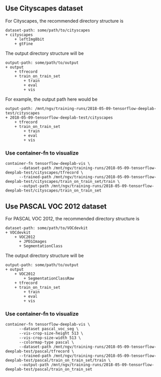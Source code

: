 ## Use Cityscapes dataset
For Cityscapes, the recommended directory structure is

```
dataset-path: some/path/to/cityscapes
+ cityscapes
    + leftImg8bit
    + gtFine
```

The output directory structure will be

```
output-path: some/path/to/output
+ output
    + tfrecord
    + train_on_train_set
        + train
        + eval
        + vis
```

For example, the output path here would be

```
output-path: /mnt/ngv/training-runs/2018-05-09-tensorflow-deeplab-test/cityscapes
+ 2018-05-09-tensorflow-deeplab-test/cityscapes
    + tfrecord
    + train_on_train_set
        + train
        + eval
        + vis
```

### Use container-fn to visualize
```
container-fn tensorflow-deeplab-vis \
      --dataset-path /mnt/ngv/training-runs/2018-05-09-tensorflow-deeplab-test/cityscapes/tfrecord \
      --trained-path /mnt/ngv/training-runs/2018-05-09-tensorflow-deeplab-test/cityscapes/train_on_train_set/train \
      --output-path /mnt/ngv/training-runs/2018-05-09-tensorflow-deeplab-test/cityscapes/train_on_train_set
```

## Use PASCAL VOC 2012 dataset
For PASCAL VOC 2012, the recommended directory structure is

```
dataset-path: some/path/to/VOCdevkit
+ VOCdevkit
    + VOC2012
      + JPEGImages
      + SegmentationClass
```

The output directory structure will be

```
output-path: some/path/to/output
+ output
    + VOC2012
        + SegmentationClassRaw
    + tfrecord
    + train_on_train_set
        + train
        + eval
        + vis
```

### Use container-fn to visualize
```
container-fn tensorflow-deeplab-vis \
      --dataset pascal_voc_seg \
      --vis-crop-size-height 513 \
      --vis-crop-size-width 513 \
      --colormap-type pascal \
      --dataset-path /mnt/ngv/training-runs/2018-05-09-tensorflow-deeplab-test/pascal/tfrecord \
      --trained-path /mnt/ngv/training-runs/2018-05-09-tensorflow-deeplab-test/pascal/train_on_train_set/train \
      --output-path /mnt/ngv/training-runs/2018-05-09-tensorflow-deeplab-test/pascal/train_on_train_set
```
